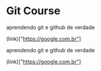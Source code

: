 # Git Course

aprendendo git e github de verdade

(link)["https://google.com.br"]


aprendendo git e github de verdade

(link)["https://google.com.br"]

